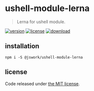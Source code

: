 # ushell-module-lerna
> Lerna for ushell module.

[![version][version-image]][version-url]
[![license][license-image]][license-url]
[![download][download-image]][download-url]

## installation
```shell
npm i -S @jswork/ushell-module-lerna
```

## license
Code released under [the MIT license](https://github.com/afeiship/ushell-module-lerna/blob/master/LICENSE.txt).

[version-image]: https://img.shields.io/npm/v/@jswork/ushell-module-lerna
[version-url]: https://npmjs.org/package/@jswork/ushell-module-lerna

[license-image]: https://img.shields.io/npm/l/@jswork/ushell-module-lerna
[license-url]: https://github.com/afeiship/ushell-module-lerna/blob/master/LICENSE.txt

[download-image]: https://img.shields.io/npm/dm/@jswork/ushell-module-lerna
[download-url]: https://www.npmjs.com/package/@jswork/ushell-module-lerna
